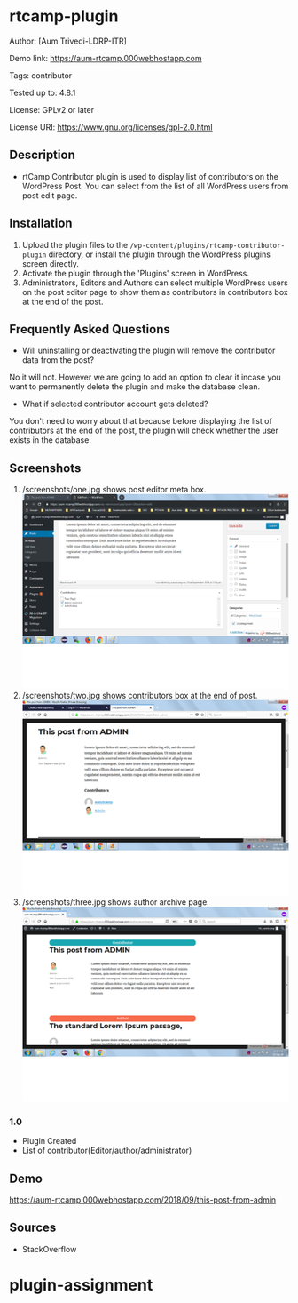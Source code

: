 # rtcamp-plugin

Author: [Aum Trivedi-LDRP-ITR]

Demo link: https://aum-rtcamp.000webhostapp.com

Tags: contributor

Tested up to: 4.8.1

License: GPLv2 or later

License URI: https://www.gnu.org/licenses/gpl-2.0.html

## Description

- rtCamp Contributor plugin is used to display list of contributors on the WordPress Post. You can select from the list of all WordPress users from post edit page.

## Installation

1. Upload the plugin files to the `/wp-content/plugins/rtcamp-contributor-plugin` directory, or install the plugin through the WordPress plugins screen directly.
2. Activate the plugin through the 'Plugins' screen in WordPress.
3. Administrators, Editors and Authors can select multiple WordPress users on the post editor page to show them as contributors in contributors box at the end of the post.

## Frequently Asked Questions

- Will uninstalling or deactivating the plugin will remove the contributor data from the post?

No it will not. However we are going to add an option to clear it incase you want to permanently delete the plugin and make the database clean.

- What if selected contributor account gets deleted?

You don't need to worry about that because before displaying the list of contributors at the end of the post, the plugin will check whether the user exists in the database.

## Screenshots

1. /screenshots/one.jpg shows post editor meta box.
![Post Editor Meta Box](https://github.com/aumtrivedi-ldrp-it/rtcamp-plugin/blob/master/screenshots/one.png)
2. /screenshots/two.jpg shows contributors box at the end of post.
![Frontend Contributor Box](https://github.com/aumtrivedi-ldrp-it/rtcamp-plugin/blob/master/screenshots/two.png)
3. /screenshots/three.jpg shows author archive page.
![Author Archive Page](https://github.com/aumtrivedi-ldrp-it/rtcamp-plugin/blob/master/screenshots/three.png)

### 1.0
- Plugin Created
- List of contributor(Editor/author/administrator)

## Demo
https://aum-rtcamp.000webhostapp.com/2018/09/this-post-from-admin

## Sources 

- StackOverflow
# plugin-assignment
